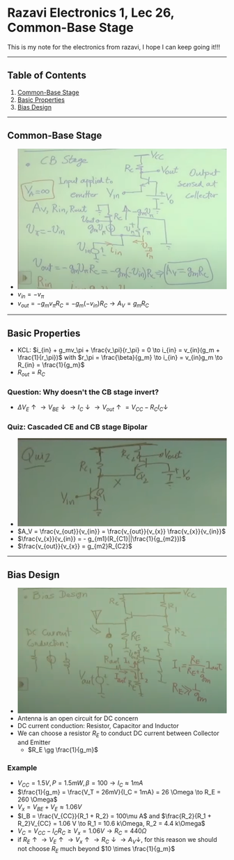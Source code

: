 # Razavi Electronics 1, Lec 26, Common-Base Stage

This is my note for the electronics from razavi, I hope I can keep going it!!!

---

## Table of Contents

1. [Common-Base Stage](#common-base-stage)
2. [Basic Properties](#basic-properties)
3. [Bias Design](#bias-design)






---
## Common-Base Stage
+ ![](/images/CBstage.png)
+ $v_{in} = - v_\pi$
+ $v_{out} = -g_mv_\pi R_C = -g_m(-v_{in})R_C \to A_V = g_m R_C$

---
## Basic Properties
+ KCL: $i_{in} + g_mv_\pi + \frac{v_\pi}{r_\pi} = 0 \to i_{in} = v_{in}(g_m + \frac{1}{r_\pi})$ with $r_\pi = \frac{\beta}{g_m} \to i_{in} = v_{in}g_m \to R_{in} = \frac{1}{g_m}$
+ $R_{out} = R_C$

### Question: Why doesn't the CB stage invert?
+ $\Delta V_E \uparrow \to V_{BE}\downarrow \to I_C\downarrow \to V_{out}\uparrow = V_{CC} - R_CI_C\downarrow$

### Quiz: Cascaded CE and CB stage Bipolar 
+ ![](/images/CascadeCE&CB.png)
+ $A_V = \frac{v_{out}}{v_{in}} = \frac{v_{out}}{v_{x}} \frac{v_{x}}{v_{in}}$
+ $\frac{v_{x}}{v_{in}} = - g_{m1}(R_{C1}||\frac{1}{g_{m2}})$
+ $\frac{v_{out}}{v_{x}} = g_{m2}R_{C2}$



---
## Bias Design
+ ![](/images/CBbiasDesign.png)
+ Antenna is an open circuit for DC concern
+ DC current conduction: Resistor, Capacitor and Inductor
+ We can choose a resistor $R_E$ to conduct DC current between Collector and Emitter
    + $R_E \gg \frac{1}{g_m}$

### Example
+ $V_{CC} = 1.5 V, P = 1.5mW, \beta = 100 \to I_C \approx 1mA$
+ $\frac{1}{g_m} = \frac{V_T = 26mV}{I_C = 1mA} = 26 \Omega \to R_E = 260 \Omega$
+ $V_x = V_{BE} + V_E \approx 1.06 V$
+ $I_B = \frac{V_{CC}}{R_1 + R_2} = 100\mu A$ and $\frac{R_2}{R_1 + R_2}V_{CC} = 1.06 V \to R_1 = 10.6 k\Omega, R_2 = 4.4 k\Omega$
+ $V_C = V_{CC} - I_C R_C \geq V_x = 1.06 V \to R_C = 440 \Omega$
+ if $R_E \uparrow \to V_E \uparrow \to V_x \uparrow \to R_C \downarrow \to A_V \downarrow$, for this reason we should not choose $R_E$ much beyond $10 \times \frac{1}{g_m}$



    
    
